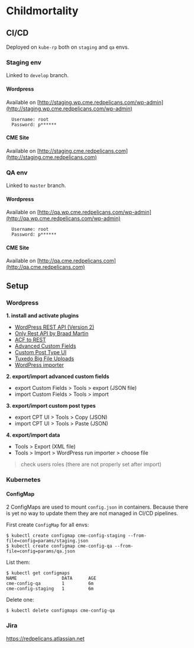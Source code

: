 # Childmortality

## CI/CD


Deployed on `kube-rp` both on `staging` and `qa` envs.


### Staging env

Linked to `develop` branch. 

#### Wordpress

Available on [http://staging.wp.cme.redpelicans.com/wp-admin](http://staging.wp.cme.redpelicans.com/wp-admin)

```
  Username: root
  Password: p******
```

#### CME Site

Available on [http://staging.cme.redpelicans.com](http://staging.cme.redpelicans.com)

### QA env

Linked to `master` branch. 

#### Wordpress

Available on [http://qa.wp.cme.redpelicans.com/wp-admin](http://qa.wp.cme.redpelicans.com/wp-admin)

```
  Username: root
  Password: p******
```

#### CME Site

Available on [http://qa.cme.redpelicans.com](http://qa.cme.redpelicans.com)

## Setup

### Wordpress

**1. install and activate plugins**
* [WordPress REST API (Version 2)](https://github.com/WP-API/WP-API)
* [Only Rest API by Braad Martin](https://wordpress.org/plugins/only-rest-api/)
* [ACF to REST](https://wordpress.org/plugins/acf-to-rest-api/)
* [Advanced Custom Fields](https://wordpress.org/plugins/advanced-custom-fields/)
* [Custom Post Type UI](https://wordpress.org/plugins/custom-post-type-ui/)
* [Tuxedo Big File Uploads](https://wordpress.org/plugins/tuxedo-big-file-uploads/)
* [WordPress importer](https://wordpress.org/plugins/wordpress-importer/)

**2. export/import advanced custom fields**
* export Custom Fields > Tools > export (JSON file)
* import Custom Fields > Tools > import

**3. export/import custom post types**
* export CPT UI > Tools > Copy (JSON)
* import CPT UI > Tools > Paste (JSON)

**4. export/import data**
* Tools > Export (XML file)
* Tools > Import > WordPress run importer > choose file

> check users roles (there are not properly set after import)

### Kubernetes

#### ConfigMap

2 ConfigMaps are used to mount `config.json` in containers. Because there is yet no way to update them they are not managed in CI/CD pipelines.

First create `ConfigMap` for all envs:

```
$ kubectl create configmap cme-config-staging --from-file=config=params/staging.json
$ kubectl create configmap cme-config-qa --from-file=config=params/qa.json
```

List them:

```
$ kubectl get configmaps
NAME                 DATA      AGE
cme-config-qa        1         6m
cme-config-staging   1         6m

```

Delete one:

```
$ kubectl delete configmaps cme-config-qa

```

### Jira

https://redpelicans.atlassian.net
